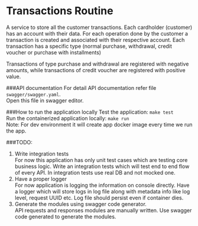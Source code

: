 # Transactions Routine
A service to store all the customer transactions. Each cardholder (customer) has an account with their data. For each operation done by the customer a transaction is created and associated with their respective account. Each transaction has a specific type (normal purchase, withdrawal, credit voucher or purchase with installments)

Transactions of type purchase and withdrawal are registered with negative amounts, while transactions of credit voucher are registered with positive value.

###API documentation
For detail API documentation refer file `swagger/swagger.yaml`.  
Open this file in swagger editor.

###How to run the application locally
Test the application: `make test`  
Run the containerized application locally: `make run`  
Note: For dev environment it will create app docker image every time we run the app.

###TODO:
1. Write integration tests  
   For now this application has only unit test cases which are testing core business logic. Write an integration tests which will test end to end flow of every API. In integration tests use real DB and not mocked one.
2. Have a proper logger  
   For now application is logging the information on console directly. Have a logger which will store logs in log file along with metadata info like log level, request UUID etc. Log file should persist even if container dies.
3. Generate the modules using swagger code generator.  
   API requests and responses modules are manually written. Use swagger code generated to generate the modules.